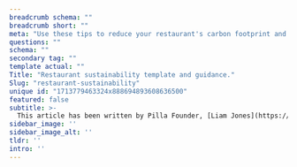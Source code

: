```yaml
---
breadcrumb schema: ""
breadcrumb short: ""
meta: "Use these tips to reduce your restaurant's carbon footprint and complete this sustainability framework template in the free Pilla app."
questions: ""
schema: ""
secondary tag: ""
template actual: ""
Title: "Restaurant sustainability template and guidance."
Slug: "restaurant-sustainability"
unique id: "1713779463324x888694893608636500"
featured: false
subtitle: >-
  This article has been written by Pilla Founder, [Liam Jones](https://yourpilla.com/profile/liam-jones), click to [email Liam directly](mailto:liam@yourpilla.com), he reads every email.
sidebar_image: ''
sidebar_image_alt: ''
tldr: ''
intro: ''
---
```


